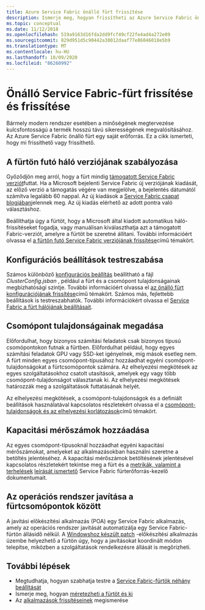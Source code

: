 ```yaml
---
title: Azure Service Fabric önálló fürt frissítése
description: Ismerje meg, hogyan frissítheti az Azure Service Fabric önálló fürtjének verzióját vagy konfigurációját.  T
ms.topic: conceptual
ms.date: 11/12/2018
ms.openlocfilehash: 519a9163d16fda2dd9fcf49cf22fe4ad4a272e09
ms.sourcegitcommit: 829d951d5c90442a38012daaf77e86046018e5b9
ms.translationtype: MT
ms.contentlocale: hu-HU
ms.lasthandoff: 10/09/2020
ms.locfileid: "86260992"
---
```

# <a name="upgrading-and-updating-a-service-fabric-standalone-cluster"></a>Önálló Service Fabric-fürt frissítése és frissítése

Bármely modern rendszer esetében a minőségének megtervezése kulcsfontosságú a termék hosszú távú sikerességének megvalósításához. Az Azure Service Fabric önálló fürt egy saját erőforrás. Ez a cikk ismerteti, hogy mi frissíthető vagy frissíthető.

## <a name="controlling-the-fabric-version-that-runs-on-your-cluster"></a>A fürtön futó háló verziójának szabályozása
Győződjön meg arról, hogy a fürt mindig [támogatott Service Fabric verziót](service-fabric-versions.md)futtat. Ha a Microsoft bejelenti Service Fabric új verziójának kiadását, az előző verzió a támogatás végére van megjelölve, a bejelentés dátumától számítva legalább 60 nappal. Az új kiadások a [Service Fabric csapat blogjában](https://techcommunity.microsoft.com/t5/azure-service-fabric/bg-p/Service-Fabric)jelennek meg. Az új kiadás elérhető az adott pontra való választáshoz.

Beállíthatja úgy a fürtöt, hogy a Microsoft által kiadott automatikus háló-frissítéseket fogadja, vagy manuálisan kiválaszthatja azt a támogatott Fabric-verziót, amelyre a fürtöt be szeretné állítani. További információért olvassa el [a fürtön futó Service Fabric verziójának frissítése](service-fabric-cluster-upgrade-windows-server.md)című témakört.

## <a name="customize-configuration-settings"></a>Konfigurációs beállítások testreszabása

Számos különböző [konfigurációs beállítás](service-fabric-cluster-manifest.md) beállítható a fájl *ClusterConfig.jsban* , például a fürt és a csomópont tulajdonságainak megbízhatósági szintje.  További információért olvassa el [az önálló fürt konfigurációjának frissítése](service-fabric-cluster-config-upgrade-windows-server.md)című témakört.  Számos más, fejlettebb beállítások is testreszabhatók.  További információkért olvassa el [Service Fabric a fürt hálójának beállításait](service-fabric-cluster-fabric-settings.md).

## <a name="define-node-properties"></a>Csomópont tulajdonságainak megadása
Előfordulhat, hogy bizonyos számítási feladatok csak bizonyos típusú csomópontokon futnak a fürtben. Előfordulhat például, hogy egyes számítási feladatok GPU vagy SSD-ket igényelnek, míg mások esetleg nem. A fürt minden egyes csomópont-típusához hozzáadhat egyéni csomópont-tulajdonságokat a fürtcsomópontok számára. Az elhelyezési megkötések az egyes szolgáltatásokhoz csatolt utasítások, amelyek egy vagy több csomópont-tulajdonságot választanak ki. Az elhelyezési megkötések határozzák meg a szolgáltatások futtatásának helyét.

Az elhelyezési megkötések, a csomópont-tulajdonságok és a definiált beállítások használatával kapcsolatos részletekért olvassa el a [csomópont-tulajdonságok és az elhelyezési korlátozások](service-fabric-cluster-resource-manager-cluster-description.md#node-properties-and-placement-constraints)című témakört.
 

## <a name="add-capacity-metrics"></a>Kapacitási mérőszámok hozzáadása
Az egyes csomópont-típusoknál hozzáadhat egyéni kapacitási mérőszámokat, amelyeket az alkalmazásokban használni szeretne a betöltés jelentéséhez. A kapacitási mérőszámok betöltésének jelentésével kapcsolatos részletekért tekintse meg a fürt és a [metrikák, valamint a terhelések](service-fabric-cluster-resource-manager-metrics.md) [leírását ismertető](service-fabric-cluster-resource-manager-cluster-description.md) Service Fabric fürterőforrás-kezelő dokumentumait.

## <a name="patch-the-os-in-the-cluster-nodes"></a>Az operációs rendszer javítása a fürtcsomópontok között
A javítási előkészítési alkalmazás (POA) egy Service Fabric alkalmazás, amely az operációs rendszer javítását automatizálja egy Service Fabric-fürtön állásidő nélkül. A [Windowshoz készült patch](service-fabric-patch-orchestration-application.md) -előkészítési alkalmazás üzembe helyezhető a fürtön úgy, hogy a javításokat koordinált módon telepítse, miközben a szolgáltatások rendelkezésre állását is megőrizheti. 


## <a name="next-steps"></a>További lépések
* Megtudhatja, hogyan szabhatja testre a [Service Fabric-fürtök néhány beállítását](service-fabric-cluster-fabric-settings.md)
* Ismerje meg, hogyan [méretezheti a fürtöt és ki](service-fabric-cluster-scale-in-out.md)
* Az [alkalmazások frissítéseinek](service-fabric-application-upgrade.md) megismerése

<!--Image references-->
[CertificateUpgrade]: ./media/service-fabric-cluster-upgrade/CertificateUpgrade2.png
[AddingProbes]: ./media/service-fabric-cluster-upgrade/addingProbes2.PNG
[AddingLBRules]: ./media/service-fabric-cluster-upgrade/addingLBRules.png
[HealthPolices]: ./media/service-fabric-cluster-upgrade/Manage_AutomodeWadvSettings.PNG
[ARMUpgradeMode]: ./media/service-fabric-cluster-upgrade/ARMUpgradeMode.PNG
[Create_Manualmode]: ./media/service-fabric-cluster-upgrade/Create_Manualmode.PNG
[Manage_Automaticmode]: ./media/service-fabric-cluster-upgrade/Manage_Automaticmode.PNG
